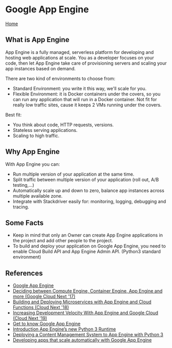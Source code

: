 # Google App Engine

[Home](../README.md)

## What is App Engine

App Engine is a fully managed, serverless platform for developing and hosting web applications at scale. You as a developer focuses on your code, then let App Engine take care of provisioning servers and scaling your app instances based on demand.

There are two kind of environments to choose from:

- Standard Environment: you write it this way, we'll scale for you.
- Flexible Environment: it is Docker containers under the covers, so you can run any application that will run in a Docker container. Not fit for really low traffic sites, cause it keeps 2 VMs running under the covers.

Best fit:

- You think about code, HTTP requests, versions.
- Stateless serving applications.
- Scaling to high traffic.

## Why App Engine

With App Engine you can:

- Run multiple version of your application at the same time.
- Split traffic between multiple version of your application (roll out, A/B testing,...)
- Automatically scale up and down to zero, balance app instances across multiple available zone.
- Integrate with Stackdriver easily for: monitoring, logging, debugging and tracing.

## Some Facts

- Keep in mind that only an Owner can create App Engine applications in the project and add other people to the project.
- To build and deploy your application on Google App Engine, you need to enable Cloud Build API and App Engine Admin API. (Python3 standard environment)

## References

- [Google App Engine](https://cloud.google.com/appengine/docs/)
- [Deciding between Compute Engine, Container Engine, App Engine and more (Google Cloud Next '17)](https://youtu.be/g0dN8Hkh5H8)
- [Building and Deploying Microservices with App Engine and Cloud Functions (Cloud Next '18)](https://youtu.be/oALEthV9z_U)
- [Increasing Development Velocity With App Engine and Google Cloud (Cloud Next '19)](https://youtu.be/Afe5lJE6vCg)
- [Get to know Google App Engine](https://youtu.be/2PRciDpqpko)
- [Introduction App Engine’s new Python 3 Runtime](https://youtu.be/qeSpDwA2qcU)
- [Deploying a Content Management System to App Engine with Python 3](https://youtu.be/uD9PTag2-PQ)
- [Developing apps that scale automatically with Google App Engine](https://youtu.be/HN5JKvvKUgQ)
